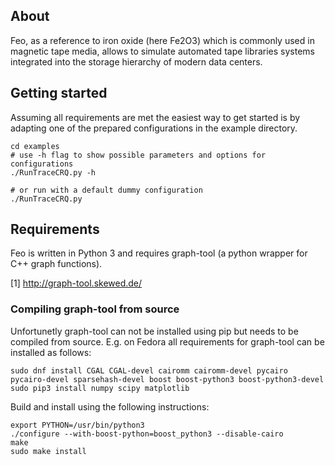 ## About

Feo, as a reference to iron oxide (here Fe2O3) which is commonly used in magnetic tape media, allows to simulate automated tape libraries systems integrated into the storage hierarchy of modern data centers.


## Getting started

Assuming all requirements are met the easiest way to get started is by adapting
one of the prepared configurations in the example directory. 

    cd examples
    # use -h flag to show possible parameters and options for configurations
    ./RunTraceCRQ.py -h

    # or run with a default dummy configuration
    ./RunTraceCRQ.py


## Requirements

Feo is written in Python 3 and requires graph-tool (a python wrapper for C++ 
graph functions).

[1] http://graph-tool.skewed.de/

### Compiling graph-tool from source

Unfortunetly graph-tool can not be installed using pip but needs to be compiled
from source. E.g. on Fedora all requirements for graph-tool can be installed
as follows:

	sudo dnf install CGAL CGAL-devel cairomm cairomm-devel pycairo pycairo-devel sparsehash-devel boost boost-python3 boost-python3-devel
	sudo pip3 install numpy scipy matplotlib

Build and install using the following instructions:

	export PYTHON=/usr/bin/python3
	./configure --with-boost-python=boost_python3 --disable-cairo
	make
	sudo make install




